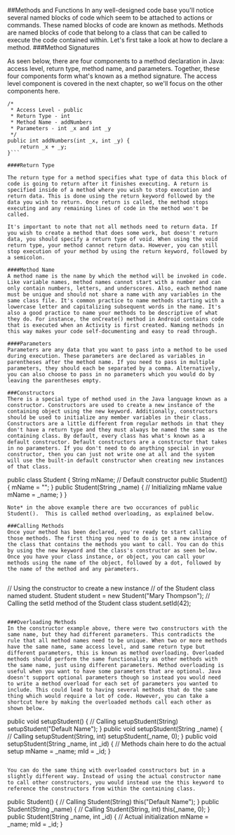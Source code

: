 ##Methods and Functions
In any well-designed code base you'll notice several named blocks of code which seem to be attached to actions or commands. These named blocks of code are known as methods. Methods are named blocks of code that belong to a class that can be called to execute the code contained within. Let's first take a look at how to declare a method.
###Method Signatures

As seen below, there are four components to a method declaration in Java: access level, return type, method name, and parameters. Together, these four components form what's known as a method signature. The access level component is covered in the next chapter, so we'll focus on the other components here.

```
/*
 * Access Level - public
 * Return Type - int
 * Method Name - addNumbers
 * Parameters - int _x and int _y
 */
public int addNumbers(int _x, int _y) {
	return _x + _y;
}```

####Return Type

The return type for a method specifies what type of data this block of code is going to return after it finishes executing. A return is specified inside of a method where you wish to stop execution and return data. This is done using the return keyword followed by the data you wish to return. Once return is called, the method stops executing and any remaining lines of code in the method won't be called. 

It's important to note that not all methods need to return data. If you wish to create a method that does some work, but doesn't return data, you should specify a return type of void. When using the void return type, your method cannot return data. However, you can still stop execution of your method by using the return keyword, followed by a semicolon.

####Method Name
A method name is the name by which the method will be invoked in code. Like variable names, method names cannot start with a number and can only contain numbers, letters, and underscores. Also, each method name must be unique and should not share a name with any variables in the same class file. It's common practice to name methods starting with a lowercase letter and capitalizing subsequent words in the name. It's also a good practice to name your methods to be descriptive of what they do. For instance, the onCreate() method in Android contains code that is executed when an Activity is first created. Naming methods in this way makes your code self-documenting and easy to read through.

####Parameters
Parameters are any data that you want to pass into a method to be used during execution. These parameters are declared as variables in parentheses after the method name. If you need to pass in multiple parameters, they should each be separated by a comma. Alternatively, you can also choose to pass in no parameters which you would do by leaving the parentheses empty.

###Constructors
There is a special type of method used in the Java language known as a constructor. Constructors are used to create a new instance of the containing object using the new keyword. Additionally, constructors should be used to initialize any member variables in their class. Constructors are a little different from regular methods in that they don't have a return type and they must always be named the same as the containing class. By default, every class has what's known as a default constructor. Default constructors are a constructor that takes in no parameters. If you don't need to do anything special in your constructor, then you can just not write one at all and the system will use the built-in default constructor when creating new instances of that class.

```
public class Student {
	String mName;
	// Default constructor
	public Student() {
		mName = "";
	}
	public Student(String _name) {
		// Initializing mName value
		mName = _name;
	}
}
```
Note* in the above example there are two occurances of public Student().  This is called method overloading, as explained below.

###Calling Methods
Once your method has been declared, you're ready to start calling those methods. The first thing you need to do is get a new instance of the class that contains the methods you want to call. You can do this by using the new keyword and the class's constructor as seen below. Once you have your class instance, or object, you can call your methods using the name of the object, followed by a dot, followed by the name of the method and any parameters.


```
// Using the constructor to create a new instance
// of the Student class named student.
Student student = new Student("Mary Thompson");
// Calling the setId method of the Student class
student.setId(42);
```

###Overloading Methods
In the constructor example above, there were two constructors with the same name, but they had different parameters. This contradicts the rule that all method names need to be unique. When two or more methods have the same name, same access level, and same return type but different parameters, this is known as method overloading. Overloaded methods should perform the same functionality as other methods with the same name, just using different parameters. Method overloading is useful when you want to have some parameters that are optional. Java doesn't support optional parameters though so instead you would need to write a method overload for each set of parameters you wanted to include. This could lead to having several methods that do the same thing which would require a lot of code. However, you can take a shortcut here by making the overloaded methods call each other as shown below.

```
public void setupStudent() {
	// Calling setupStudent(String)
	setupStudent("Default Name");
}
public void setupStudent(String _name) {
	// Calling setupStudent(String, int)
	setupStudent(_name, 0);
}
public void setupStudent(String _name, int _id) {
	// Methods chain here to do the actual setup
	mName = _name;
	mId = _id;
}
```

You can do the same thing with overloaded constructors but in a slightly different way. Instead of using the actual constructor name to call other constructors, you would instead use the this keyword to reference the constructors from within the containing class.

```
public Student() {
	// Calling Student(String)
	this("Default Name");
}
public Student(String _name) {
	// Calling Student(String, int)
	this(_name, 0);
}
public Student(String _name, int _id) {
	// Actual initialization
	mName = _name;
	mId = _id;
}
```